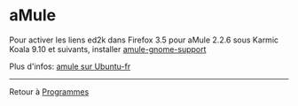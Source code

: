 # aMule

Pour activer les liens ed2k dans Firefox 3.5 pour aMule 2.2.6 sous
Karmic Koala 9.10 et suivants, installer
[amule-gnome-support](apt://amule-gnome-support)

Plus d'infos: [amule sur Ubuntu-fr](http://doc.ubuntu-fr.org/amule)

------------------------------------------------------------------------

Retour à [Programmes](Programmes "wikilink")
